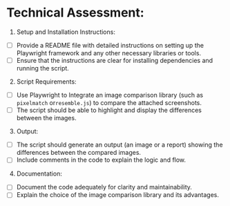 # Technical Assessment:

1. Setup and Installation Instructions:
 - [ ] Provide a README file with detailed instructions on setting up the Playwright framework and any other necessary libraries or tools.
 - [ ] Ensure that the instructions are clear for installing dependencies and running the script.
2. Script Requirements:
 - [ ] Use Playwright to Integrate an image comparison library (such as `pixelmatch` or`resemble.js`) to compare the attached screenshots.
 - [ ] The script should be able to highlight and display the differences between the images.
3. Output:
 - [ ] The script should generate an output (an image or a report) showing the differences between the compared images.
 - [ ] Include comments in the code to explain the logic and flow.
4. Documentation:
 - [ ] Document the code adequately for clarity and maintainability.
 - [ ] Explain the choice of the image comparison library and its advantages.